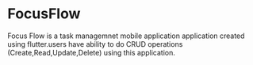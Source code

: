 # FocusFlow
Focus Flow is a task managemnet mobile application application created using flutter.users have ability to do CRUD operations (Create,Read,Update,Delete) using this application.
